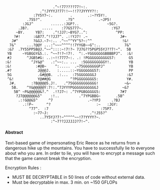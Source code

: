 ```                                                                                              
                      .^~!77????77!~:.                      
                .^!JYYYJ?77!!~~!!7?JYYYY?!:                 
             :7Y5Y7~:.        .       .:~?Y5Y!.             
          .755?^.           .?5^           .~JP5!           
        :JGJ^        ......:JGP?..             ~5G?.        
      .JB?.      .....    :77G5777~.             :YG7       
     ~BY.     YB7:    .^!JJ7:~BYG7..^:             ^PP:     
    ?#!      :&B77.^!?JJ7^. .:!YJ7! .~               J#~    
   J#^       ?&GJ.~7~:.. .^~~^^YY^5?~:^^              !&!   
  7&^     ...?@@Y ...:^~~~^^^^!!7YYGB~~G^:..           7&^  
 :&7  .7Y55PP5B@J.^~~^::::~!7!?~ 7J7G??5PGP55YJ??7!~^.  5B  
 YB     ~YGBGGY&5.:. ^~~?!?~!7!.  ^:.~YGGGGGGGBBBBPJ^.  :&! 
 #J       ^JGB5#G: ..:~!!7777~:. .: !PGGGGGGGGGG57:      G5 
:&!         ^JY&@^   .:^~~:.. ...  :5GGGGGGGGGY!.        YB 
:&!           :#@B~    ^:.....  .~75GGGGGGGPJ^           YB 
.#?            J@@@J.   :.....::~YGGGGGGG57:             PP 
 5G            .G#@@B.  .:...  :75GGGGGGGJ              :&7 
 ^&!           Y@##@G         ^?PGGGGGGGG5:             Y#. 
  J#.       :?B@@@@5.J!.   .^75GGGGGGGGGGG!            ~&~  
   5B.    ^Y&@@@@@Y:7!:.^7JYYYPGGGGGGGGGGGJ           ~&7   
    5B^ ~P&@@@@@&?.^  .!?J7~: .^7YPGBGGGGG5:         7#7    
     ?J7@@@@@@&5^    :!..         .^7YPGBBG~       .5B^     
      .:!G@@&5^     ^7                .~?YPJ     .?BJ       
        .:!P~      ^?                     :~   :JGY:        
           ^77^.  :7                        :75P7.          
             :~77~J:                   .^!J55?^             
                ..7Y5YJ?7!~^^^^^~~!7?YYYY?~.                
                     :^~7??JJJJJJ?7!~^.                     

```

#### Abstract
Text-based game of impersonating Eric Reece as he returns from a dangerous hike up the mountains. You have to successfully lie to everyone about who you are. In order to lie, you will have to encrypt a message such that the game cannot break the encryption.

Encryption Rules :
* MUST BE DECRYPTABLE in 50 lines of code without external data.
* Must be decryptable in max. 3 min. on ~150 GFLOPs
